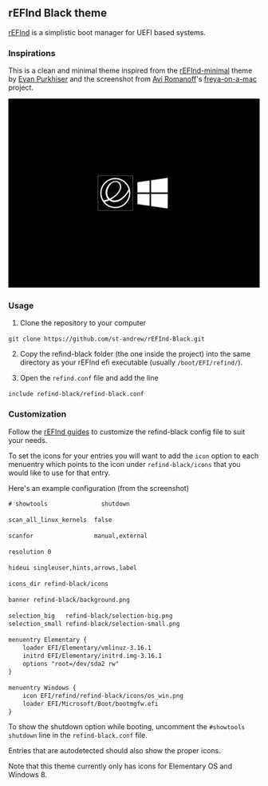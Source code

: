 ## rEFInd Black theme

[rEFInd](http://www.rodsbooks.com/refind/) is a simplistic boot manager for UEFI based systems. 

### Inspirations

This is a clean and minimal theme inspired from the [rEFInd-minimal](http://evanpurkhiser.com/rEFInd-minimal/) theme by [Evan Purkhiser](https://github.com/EvanPurkhiser) and the screenshot from [Avi Romanoff](https://github.com/aroman)'s [freya-on-a-mac](https://github.com/aroman/freya-on-a-mac) project.

![Screenshot](img/screenshot.bmp "rEFInd Black")

### Usage

1. Clone the repository to your computer

`git clone https://github.com/st-andrew/rEFInd-Black.git`

2. Copy the refind-black folder (the one inside the project) into the same directory as your rEFInd efi executable (usually `/boot/EFI/refind/`).

3. Open the `refind.conf` file and add the line

`include refind-black/refind-black.conf`

### Customization

Follow the [rEFInd guides](http://www.rodsbooks.com/refind/) to customize the refind-black config file to suit your needs.

To set the icons for your entries you will want to add the `icon` option to each menuentry which points to the icon under `refind-black/icons` that you would like to use for that entry.

Here's an example configuration (from the screenshot)

````
# showtools               shutdown

scan_all_linux_kernels  false

scanfor                 manual,external

resolution 0

hideui singleuser,hints,arrows,label

icons_dir refind-black/icons

banner refind-black/background.png

selection_big   refind-black/selection-big.png
selection_small refind-black/selection-small.png

menuentry Elementary {
    loader EFI/Elementary/vmlinuz-3.16.1
    initrd EFI/Elementary/initrd.img-3.16.1
    options "root=/dev/sda2 rw"
}

menuentry Windows {
    icon EFI/refind/refind-black/icons/os_win.png
    loader EFI/Microsoft/Boot/bootmgfw.efi
}
````

To show the shutdown option while booting, uncomment the `#showtools shutdown` line in the `refind-black.conf` file.

Entries that are autodetected should also show the proper icons.

Note that this theme currently only has icons for Elementary OS and Windows 8.

